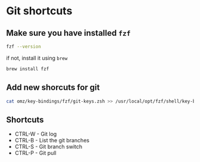 # Git shortcuts

## Make sure you have installed `fzf`
  ```sh
  fzf --version
  ```
  if not, install it using `brew`
  ```sh
  brew install fzf
  ```

## Add new shorcuts for git
  ```sh
  cat omz/key-bindings/fzf/git-keys.zsh >> /usr/local/opt/fzf/shell/key-bindings.zsh
  ```

## Shortcuts
* CTRL-W - Git log
* CTRL-B - List the git branches
* CTRL-S - Git branch switch
* CTRL-P - Git pull
